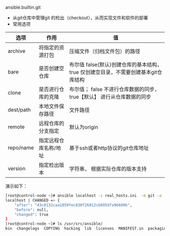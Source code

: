 ansible.builtin.git
  - 从git仓库中管理git 的检出（checkout），从而实现文件和软件的部署
  - 常用选项

| 选项      | 作用                  | 值                                                           |
| --------- | --------------------- | ------------------------------------------------------------ |
| archive   | 将指定的资源打包      | 压缩文件（归档文件包）的路径                                 |
| bare      | 是否创建空仓库        | 布尔值 false(默认)创建仓库的基本结构，true 仅创建空目录，不需要创建基本git仓库结构 |
| clone     | 是否进行仓库的克隆    | 布尔值； false 不进行仓库数据的同步，true【默认】 进行从仓库数据的同步 |
| dest/path | 本地文件保存路径      | 文件路径                                                     |
| remote    | 远程仓库的分支指定    | 默认为origin                                                 |
| repo/name | 指定远程仓库名称/地址 | 基于ssh或者http协议的git仓库地址                             |
| version   | 指定检出版本          | 字符串， 根据实际仓库的版本支持                              |

演示如下：
```bash
[root@control-node ~]# ansible localhost -i real_hosts.ini  -m git -a 'repo=https://github.com/ansible/ansible.git dest=/usr/src/ansible'
localhost | CHANGED => {
    "after": "43c0132caa1859fec830f26812cb895dfa96609b",
    "before": null,
    "changed": true
}
[root@control-node ~]# ls /usr/src/ansible/
bin  changelogs  COPYING  hacking  lib  licenses  MANIFEST.in  packaging  pyproject.toml  README.md  requirements.txt  test
